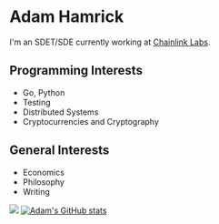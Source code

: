 # Adam Hamrick

I'm an SDET/SDE currently working at [Chainlink Labs](https://chain.link/).

## Programming Interests

* Go, Python
* Testing
* Distributed Systems
* Cryptocurrencies and Cryptography

## General Interests

* Economics
* Philosophy
* Writing

![](https://github-readme-stats.vercel.app/api?username=kalverra&count_private=true&show_icons=true)
[![Adam's GitHub stats](https://github-readme-stats.vercel.app/api?username=kalverra)](https://github.com/anuraghazra/github-readme-stats)
